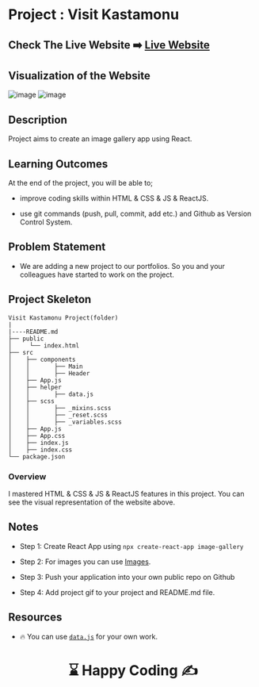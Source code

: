 # Project : Visit Kastamonu

## Check The Live Website ➡️ [Live Website](https://karamurat37.netlify.app/)

## Visualization of the Website

![image](https://user-images.githubusercontent.com/106506769/195634872-7bd8c40c-cc84-4130-8d38-a9e551a2c897.png)
![image](https://user-images.githubusercontent.com/106506769/195634687-134b6861-a4a8-46e6-91c9-ae158776f93e.png)


## Description

Project aims to create an image gallery app using React.

## Learning Outcomes

At the end of the project, you will be able to;

- improve coding skills within HTML & CSS & JS & ReactJS.

- use git commands (push, pull, commit, add etc.) and Github as Version Control System.

## Problem Statement

- We are adding a new project to our portfolios. So you and your colleagues have started to work on the project.

## Project Skeleton

```
Visit Kastamonu Project(folder)
|
|----README.md
├── public
│     └── index.html
├── src
│    ├── components
│    │       ├── Main
│    │       ├── Header
│    ├── App.js
│    ├── helper
│    │       ├── data.js
│    ├── scss
│    │       ├── _mixins.scss
│    │       ├── _reset.scss
│    │       ├── _variables.scss
│    ├── App.js
│    ├── App.css
│    ├── index.js
│    ├── index.css
└── package.json
```

### Overview

I mastered HTML & CSS & JS & ReactJS features in this project.
You can see the visual representation of the website above.

## Notes

- Step 1: Create React App using `npx create-react-app image-gallery`

- Step 2: For images you can use [Images](./src/helper/data.js).

- Step 3: Push your application into your own public repo on Github

- Step 4: Add project gif to your project and README.md file.

## Resources

- 🔥 You can use [`data.js`](./src/helper/data.js) for your own work.

# <center> ⌛ Happy Coding ✍ </center>
